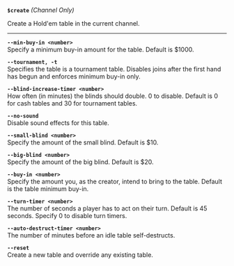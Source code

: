 **`$create`** _(Channel Only)_

Create a Hold'em table in the current channel.

---------------

**`--min-buy-in <number>`**  
Specify a minimum buy-in amount for the table. Default is $1000.

**`--tournament, -t`**  
Specifies the table is a tournament table. Disables joins after the first hand has begun and enforces minimum buy-in only.

**`--blind-increase-timer <number>`**  
How often (in minutes) the blinds should double. 0 to disable. Default is 0 for cash tables and 30 for tournament tables.

**`--no-sound`**  
Disable sound effects for this table.

**`--small-blind <number>`**  
Specify the amount of the small blind. Default is $10.

**`--big-blind <number>`**  
Specify the amount of the big blind. Default is $20.

**`--buy-in <number>`**  
Specify the amount you, as the creator, intend to bring to the table. Default is the table minimum buy-in.

**`--turn-timer <number>`**  
The number of seconds a player has to act on their turn. Default is 45 seconds. Specify 0 to disable turn timers.

**`--auto-destruct-timer <number>`**  
The number of minutes before an idle table self-destructs.

**`--reset`**  
Create a new table and override any existing table.